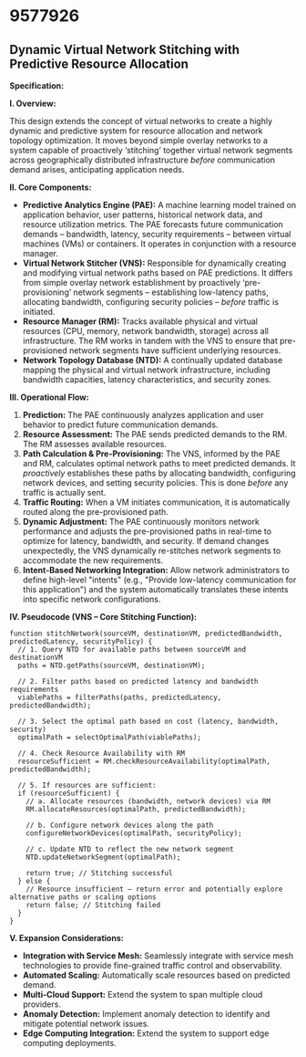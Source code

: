 # 9577926

## Dynamic Virtual Network Stitching with Predictive Resource Allocation

**Specification:**

**I. Overview:**

This design extends the concept of virtual networks to create a highly dynamic and predictive system for resource allocation and network topology optimization. It moves beyond simple overlay networks to a system capable of proactively ‘stitching’ together virtual network segments across geographically distributed infrastructure *before* communication demand arises, anticipating application needs.

**II. Core Components:**

*   **Predictive Analytics Engine (PAE):**  A machine learning model trained on application behavior, user patterns, historical network data, and resource utilization metrics. The PAE forecasts future communication demands – bandwidth, latency, security requirements – between virtual machines (VMs) or containers. It operates in conjunction with a resource manager.
*   **Virtual Network Stitcher (VNS):**  Responsible for dynamically creating and modifying virtual network paths based on PAE predictions.  It differs from simple overlay network establishment by proactively ‘pre-provisioning’ network segments – establishing low-latency paths, allocating bandwidth, configuring security policies – *before* traffic is initiated.
*   **Resource Manager (RM):** Tracks available physical and virtual resources (CPU, memory, network bandwidth, storage) across all infrastructure.  The RM works in tandem with the VNS to ensure that pre-provisioned network segments have sufficient underlying resources.
*   **Network Topology Database (NTD):** A continually updated database mapping the physical and virtual network infrastructure, including bandwidth capacities, latency characteristics, and security zones.

**III. Operational Flow:**

1.  **Prediction:** The PAE continuously analyzes application and user behavior to predict future communication demands.
2.  **Resource Assessment:** The PAE sends predicted demands to the RM. The RM assesses available resources.
3.  **Path Calculation & Pre-Provisioning:** The VNS, informed by the PAE and RM, calculates optimal network paths to meet predicted demands. It *proactively* establishes these paths by allocating bandwidth, configuring network devices, and setting security policies. This is done *before* any traffic is actually sent.
4.  **Traffic Routing:** When a VM initiates communication, it is automatically routed along the pre-provisioned path.
5.  **Dynamic Adjustment:** The PAE continuously monitors network performance and adjusts the pre-provisioned paths in real-time to optimize for latency, bandwidth, and security. If demand changes unexpectedly, the VNS dynamically re-stitches network segments to accommodate the new requirements.
6.  **Intent-Based Networking Integration:**  Allow network administrators to define high-level "intents" (e.g., "Provide low-latency communication for this application") and the system automatically translates these intents into specific network configurations.

**IV. Pseudocode (VNS – Core Stitching Function):**

```pseudocode
function stitchNetwork(sourceVM, destinationVM, predictedBandwidth, predictedLatency, securityPolicy) {
  // 1. Query NTD for available paths between sourceVM and destinationVM
  paths = NTD.getPaths(sourceVM, destinationVM);

  // 2. Filter paths based on predicted latency and bandwidth requirements
  viablePaths = filterPaths(paths, predictedLatency, predictedBandwidth);

  // 3. Select the optimal path based on cost (latency, bandwidth, security)
  optimalPath = selectOptimalPath(viablePaths);

  // 4. Check Resource Availability with RM
  resourceSufficient = RM.checkResourceAvailability(optimalPath, predictedBandwidth);

  // 5. If resources are sufficient:
  if (resourceSufficient) {
    // a. Allocate resources (bandwidth, network devices) via RM
    RM.allocateResources(optimalPath, predictedBandwidth);

    // b. Configure network devices along the path
    configureNetworkDevices(optimalPath, securityPolicy);

    // c. Update NTD to reflect the new network segment
    NTD.updateNetworkSegment(optimalPath);

    return true; // Stitching successful
  } else {
    // Resource insufficient – return error and potentially explore alternative paths or scaling options
    return false; // Stitching failed
  }
}
```

**V. Expansion Considerations:**

*   **Integration with Service Mesh:** Seamlessly integrate with service mesh technologies to provide fine-grained traffic control and observability.
*   **Automated Scaling:** Automatically scale resources based on predicted demand.
*   **Multi-Cloud Support:** Extend the system to span multiple cloud providers.
*   **Anomaly Detection:** Implement anomaly detection to identify and mitigate potential network issues.
*   **Edge Computing Integration:**  Extend the system to support edge computing deployments.